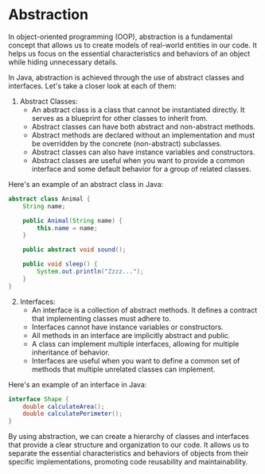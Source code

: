# Abstraction

In object-oriented programming (OOP), abstraction is a fundamental concept that allows us to create models of real-world entities in our code. It helps us focus on the essential characteristics and behaviors of an object while hiding unnecessary details.

In Java, abstraction is achieved through the use of abstract classes and interfaces. Let's take a closer look at each of them:

1. Abstract Classes:
   - An abstract class is a class that cannot be instantiated directly. It serves as a blueprint for other classes to inherit from.
   - Abstract classes can have both abstract and non-abstract methods.
   - Abstract methods are declared without an implementation and must be overridden by the concrete (non-abstract) subclasses.
   - Abstract classes can also have instance variables and constructors.
   - Abstract classes are useful when you want to provide a common interface and some default behavior for a group of related classes.

Here's an example of an abstract class in Java:

```java
abstract class Animal {
    String name;

    public Animal(String name) {
        this.name = name;
    }

    public abstract void sound();

    public void sleep() {
        System.out.println("Zzzz...");
    }
}
```

2. Interfaces:
   - An interface is a collection of abstract methods. It defines a contract that implementing classes must adhere to.
   - Interfaces cannot have instance variables or constructors.
   - All methods in an interface are implicitly abstract and public.
   - A class can implement multiple interfaces, allowing for multiple inheritance of behavior.
   - Interfaces are useful when you want to define a common set of methods that multiple unrelated classes can implement.

Here's an example of an interface in Java:

```java
interface Shape {
    double calculateArea();
    double calculatePerimeter();
}
```

By using abstraction, we can create a hierarchy of classes and interfaces that provide a clear structure and organization to our code. It allows us to separate the essential characteristics and behaviors of objects from their specific implementations, promoting code reusability and maintainability.
